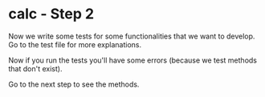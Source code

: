 calc - Step 2
====

Now we write some tests for some functionalities that we want to develop. Go to the test file for more explanations.

Now if you run the tests you'll have some errors (because we test methods that don't exist).

Go to the next step to see the methods.
